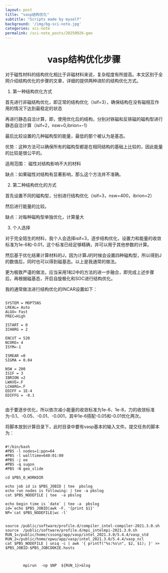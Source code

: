 ```yaml
---
layout: post
title: "vasp结构优化"
subtitle: "Scripts made by myself"
background: '/img/bg-sci-note.jpg'
categories: sci-note
permalink: /sci-note_posts/20250926-geo
---
```


# <center>vasp结构优化步骤</center>

对于磁性材料的结构优化相比于非磁材料来说，复杂程度有所提高。本文区别于全网介绍结构优化的步骤的文章，详细的提供两种进阶的结构优化方式。


1. 第一种结构优化方式

首先进行非磁结构优化，即正常的结构优化（isif=3），确保结构在没有磁相互作用的情况下达到最稳定的状态

再进行静态自洽计算，即，使用优化后的结构，分别对铁磁和反铁磁的磁构型进行静态自洽计算（isif=2，nsw=0,ibrion=-1）

最后比较设置的几种磁构型的能量，最低的那个被认为是基态。

优势：这种方法可以确保所有的磁构型都是在相同结构的基础上比较的，因此能量的比较是很公平的。

适用范围： 磁性对结构影响不大的材料

缺点：如果磁性对结构有显著影响，那么这个方法并不准确。

2. 第二种结构优化的方式

首先设置不同的磁构型，分别进行结构优化（isif=3，nsw=400，ibrion=2）

然后进行能量的比较。

缺点：对每种磁构型单独优化，计算量大

3. 个人选择

对于完全陌生的材料，我个人会选择isif=3，逐步结构优化，设置力和能量的收敛标准为1e-6和-0.01，这个标准已经足够精确，并可以用于其他参数的计算。

然后基于优化结果计算材料的J，因为计算J的时候会设置四种磁构型，所以得到J的数值后，同时也可以得到磁基态。以上是我通常的做法。

更为极致严谨的做法，应当采用1和2中的方法的进一步融合，即完成上述步骤后，再根据磁基态，开启自旋极化和SOC进行结构优化。

我的通常做法进行结构优化的INCAR设置如下：

```shell

SYSTEM = MOPTSNS
LREAL= Auto
ALGO= Fast 
PREC=High

ISTART = 0
ICHARG = 2

ENCUT = 520
NCORE= 4
ISYM=-1

ISMEAR =0
SIGMA = 0.04

NSW = 200
ISIF = 3
IBRION =2
LWAVE=.F
LCHARG=.F
EDIFF = 1E-4
EDIFFG = -0.1


```

由于要逐步优化，所以依次减小能量的收敛标准为1e-6、1e-8，力的收敛标准为-0.1、-0.05、-0.01、-0.001，其中1e-6搭配-0.05和-0.01优化两次。

将脚本放到计算目录下，此时目录中要有vasp基本的输入文件。提交任务的脚本为：

```shell

#!/bin/bash 
#PBS -l nodes=1:ppn=64
#PBS -l walltime=640:01:00 
#PBS -j oe
#PBS -q sugon
#PBS -N geo_slide

cd $PBS_O_WORKDIR

echo job id is $PBS_JOBID | tee  pbslog
echo run nodes is following: | tee -a pbslog
cat $PBS_NODEFILE | tee  -a pbslog

echo begin time is `date` | tee -a  pbslog
id=`echo $PBS_JOBID|awk -F. '{print $1}' `
NP=`cat $PBS_NODEFILE|wc -l`


source /public/software/profile.d/compiler_intel-compiler-2021.3.0.sh 
source  /public/software/profile.d/mpi_intelmpi-2021.3.0.sh 
RUN_1=/public/home/cssong/app/vasp/intel_2021.3.0/5.4.4/vasp_std
RUN_2=/public/home/xpwu/app/vasp/intel_2021.3.0/5.4.4/vasp_ncl
cat $PBS_NODEFILE | uniq -c | awk '{ printf("%s:%s\n", $2, $1); }' >> $PBS_JOBID-$PBS_JOBCOOKIE.hosts



		mpirun  -np $NP  ${RUN_1}>&log



```

